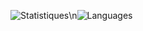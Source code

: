 ![Statistiques](https://github-readme-stats.vercel.app/api?username=Zaitooo&show_icons=true&theme=tokyonight)\n![Languages](https://github-readme-stats.vercel.app/api/top-langs/?username=Zaitooo&layout=compact)

